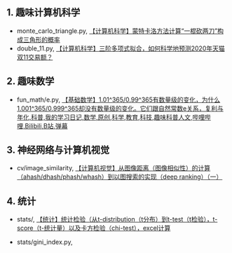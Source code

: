 


## 1. 趣味计算机科学

- monte_carlo_triangle.py, [【计算机科学】蒙特卡洛方法计算“一棍砍两刀”构成三角形的概率](https://www.bilibili.com/video/av75100858/)
- double_11.py, [【计算机科学】三阶多项式拟合，如何科学地预测2020年天猫双11交易额？](https://www.bilibili.com/video/av75833668/)

## 2. 趣味数学


- fun_math/e.py, [【基础数学】1.01^365/0.99^365有数量级的变化，为什么1.001^365/0.999^365却没有数量级的变化。它们跟自然常数e关系，复利与年化,科普,我的学习日记,数学,原创,科学,教育,科技,趣味科普人文,哔哩哔哩,Bilibili,B站,弹幕](https://www.bilibili.com/video/av79317053)


## 3. 神经网络与计算机视觉

- cv/image_similarity, [【计算机视觉】从图像距离（图像相似性）的计算（ahash/dhash/phash/whash）到以图搜索的实现（deep ranking）（一）](https://www.bilibili.com/video/av77627995)

## 4. 统计

- stats/, [【统计】统计检验（从t-distribution（t分布）到t-test（t检验），t-score（t-统计量）以及卡方检验（chi-test），excel计算](https://www.bilibili.com/video/av87641550)

- stats/gini_index.py, []()

